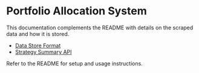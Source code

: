 # Portfolio Allocation System

This documentation complements the README with details on the scraped data
and how it is stored.

- [Data Store Format](./data_format.md)
- [Strategy Summary API](./strategy_summary.md)

Refer to the README for setup and usage instructions.
